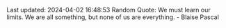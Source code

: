 Last updated: 2024-04-02 16:48:53
Random Quote: We must learn our limits. We are all something, but none of us are everything. - Blaise Pascal